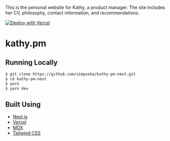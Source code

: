 This is the personal website for Kathy, a product manager.  The site includes her CV, philosophy, contact information, and recommendations.

[![Deploy with Vercel](https://vercel.com/button)](https://vercel.com/new/git/external?repository-url=https%3A%2F%2Fgithub.com%2Fsimpsoka%2Fkathy-pm)

# kathy.pm

## Running Locally

```bash
$ git clone https://github.com/simpsoka/kathy-pm-next.git
$ cd kathy-pm-next
$ yarn
$ yarn dev
```

## Built Using

- [Next.js](https://nextjs.org/)
- [Vercel](https://vercel.com)
- [MDX](https://github.com/mdx-js/mdx)
- [Tailwind CSS](https://tailwindcss.com/)
